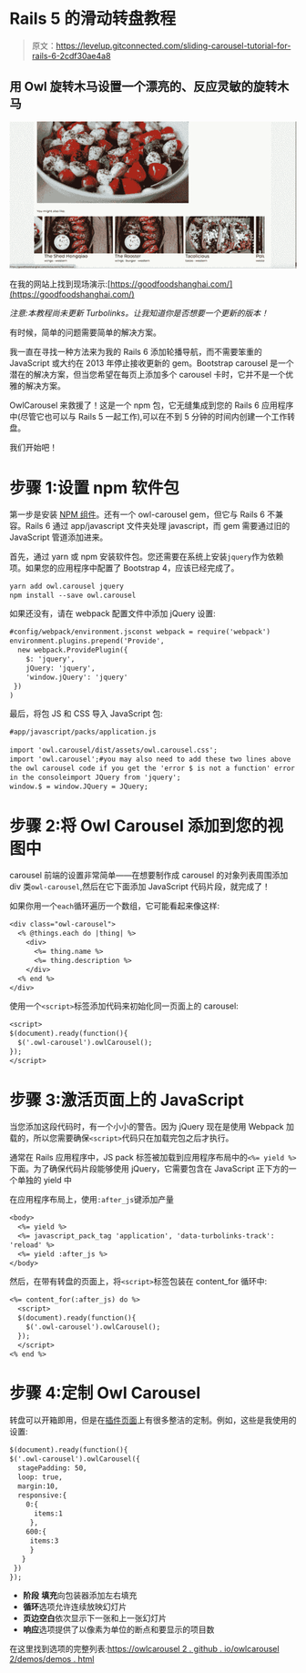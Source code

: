 # Rails 5 的滑动转盘教程

> 原文：<https://levelup.gitconnected.com/sliding-carousel-tutorial-for-rails-6-2cdf30ae4a8>

## 用 Owl 旋转木马设置一个漂亮的、反应灵敏的旋转木马

![](img/ccc5986aeeb18fb9290ee19551806dee.png)

在我的网站上找到现场演示:[https://goodfoodshanghai.com/](https://goodfoodshanghai.com/)

*注意:本教程尚未更新 Turbolinks。让我知道你是否想要一个更新的版本！*

有时候，简单的问题需要简单的解决方案。

我一直在寻找一种方法来为我的 Rails 6 添加轮播导航，而不需要笨重的 JavaScript 或大约在 2013 年停止接收更新的 gem。Bootstrap carousel 是一个潜在的解决方案，但当您希望在每页上添加多个 carousel 卡时，它并不是一个优雅的解决方案。

OwlCarousel 来救援了！这是一个 npm 包，它无缝集成到您的 Rails 6 应用程序中(尽管它也可以与 Rails 5 一起工作),可以在不到 5 分钟的时间内创建一个工作转盘。

我们开始吧！

# 步骤 1:设置 npm 软件包

第一步是安装 [NPM 组件](https://www.npmjs.com/package/owl.carousel)。还有一个 owl-carousel gem，但它与 Rails 6 不兼容。Rails 6 通过 app/javascript 文件夹处理 javascript，而 gem 需要通过旧的 JavaScript 管道添加进来。

首先，通过 yarn 或 npm 安装软件包。您还需要在系统上安装`jquery`作为依赖项。如果您的应用程序中配置了 Bootstrap 4，应该已经完成了。

```
yarn add owl.carousel jquery
npm install --save owl.carousel
```

如果还没有，请在 webpack 配置文件中添加 jQuery 设置:

```
#config/webpack/environment.jsconst webpack = require('webpack')
environment.plugins.prepend('Provide',
  new webpack.ProvidePlugin({
    $: 'jquery',
    jQuery: 'jquery',
    'window.jQuery': 'jquery'
 })
)
```

最后，将包 JS 和 CSS 导入 JavaScript 包:

```
#app/javascript/packs/application.js

import 'owl.carousel/dist/assets/owl.carousel.css';
import 'owl.carousel';#you may also need to add these two lines above the owl carousel code if you get the 'error $ is not a function' error in the consoleimport JQuery from 'jquery';
window.$ = window.JQuery = JQuery;
```

# 步骤 2:将 Owl Carousel 添加到您的视图中

carousel 前端的设置非常简单——在想要制作成 carousel 的对象列表周围添加 div 类`owl-carousel`,然后在它下面添加 JavaScript 代码片段，就完成了！

如果你用一个`each`循环遍历一个数组，它可能看起来像这样:

```
<div class="owl-carousel">
  <% @things.each do |thing| %>
    <div> 
      <%= thing.name %>
      <%= thing.description %>
    </div>
  <% end %>
</div>
```

使用一个`<script>`标签添加代码来初始化同一页面上的 carousel:

```
<script>
$(document).ready(function(){
  $('.owl-carousel').owlCarousel();
});
</script>
```

# 步骤 3:激活页面上的 JavaScript

当您添加这段代码时，有一个小小的警告。因为 jQuery 现在是使用 Webpack 加载的，所以您需要确保`<script>`代码只在加载完包之后才执行。

通常在 Rails 应用程序中，JS pack 标签被加载到应用程序布局中的`<%= yield %>`下面。为了确保代码片段能够使用 jQuery，它需要包含在 JavaScript 正下方的一个单独的 yield 中

在应用程序布局上，使用`:after_js`键添加产量

```
<body>
  <%= yield %>
  <%= javascript_pack_tag 'application', 'data-turbolinks-track': 'reload' %>
  <%= yield :after_js %>
</body>
```

然后，在带有转盘的页面上，将`<script>`标签包装在 content_for 循环中:

```
<%= content_for(:after_js) do %>
  <script>
  $(document).ready(function(){
    $('.owl-carousel').owlCarousel();
  });
  </script>
<% end %>
```

# 步骤 4:定制 Owl Carousel

转盘可以开箱即用，但是在[插件页面](https://owlcarousel2.github.io/OwlCarousel2/demos/demos.html)上有很多整洁的定制。例如，这些是我使用的设置:

```
$(document).ready(function(){
$('.owl-carousel').owlCarousel({
  stagePadding: 50,
  loop: true,
  margin:10,
  responsive:{
    0:{
      items:1
     },
    600:{
     items:3
     }
   }
 })
});
```

*   **阶段** **填充**向包装器添加左右填充
*   **循环**选项允许连续放映幻灯片
*   **页边空白**依次显示下一张和上一张幻灯片
*   **响应**选项提供了以像素为单位的断点和要显示的项目数

在这里找到选项的完整列表:[https://owlcarousel 2 . github . io/owlcarousel 2/demos/demos . html](https://owlcarousel2.github.io/OwlCarousel2/demos/demos.html)